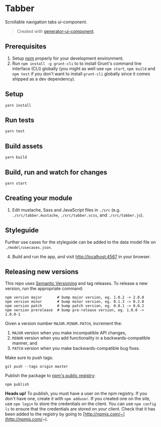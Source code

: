 # Tabber

Scrollable navigation tabs ui-component.

> Created with [generator-ui-component](https://github.com/fknussel/generator-ui-component).

## Prerequisites

1. Setup [npm](https://nodejs.org/) properly for your development environment.
2. Run `npm install -g grunt-cli` to to install Grunt's command line interface (CLI) globally (you might as well use `npm start`, `npm build` and `npm test` if you don't want to install `grunt-cli` globally since it comes shipped as a dev dependency).

## Setup

```
yarn install
```

## Run tests

```
yarn test
```

## Build assets

```
yarn build
```

## Build, run and watch for changes

```
yarn start
```

## Creating your module

1. Edit mustache, Sass and JavaScript files in `./src` (e.g. `./src/tabber.mustache`, `./src/tabber.scss`, and `./src/tabber.js`).

## Styleguide

Further use cases for the styleguide can be added to the data model file on `./model/usecases.json`.

4. Build and run the app, and visit [http://localhost:4567](http://localhost:4567) in your browser.

## Releasing new versions

This repo uses [Semantic Versioning](http://semver.org/) and tag releases. To release a new version, run the appropriate command:

```
npm version major       # bump major version, eg. 1.0.2 -> 2.0.0
npm version minor       # bump minor version, eg. 0.1.3 -> 0.2.0
npm version patch       # bump patch version, eg. 0.0.1 -> 0.0.2
npm version prerelease  # bump pre-release version, eg. 1.0.0 -> 1.0.0-1
```

Given a version number `MAJOR.MINOR.PATCH`, increment the:

1. `MAJOR` version when you make incompatible API changes,
2. `MINOR` version when you add functionality in a backwards-compatible manner, and
3. `PATCH` version when you make backwards-compatible bug fixes.

Make sure to push tags:

```
git push --tags origin master
```

Publish the package to [npm's public registry](https://www.npmjs.com/):

```
npm publish
```

**Heads up!** To publish, you must have a user on the npm registry. If you don't have one, create it with `npm adduser`. If you created one on the site, use `npm login` to store the credentials on the client. You can use `npm config ls` to ensure that the credentials are stored on your client. Check that it has been added to the registry by going to [http://npmjs.com/~](http://npmjs.com/~).

